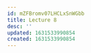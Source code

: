 ```yaml
---
id: mZFBromv07LHCLxSnWGbb
title: Lecture 8
desc: ''
updated: 1631533990854
created: 1631533990854
---
```


